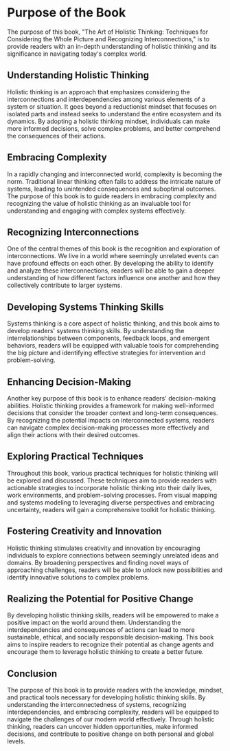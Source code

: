 Purpose of the Book
==============================

The purpose of this book, "The Art of Holistic Thinking: Techniques for Considering the Whole Picture and Recognizing Interconnections," is to provide readers with an in-depth understanding of holistic thinking and its significance in navigating today's complex world.

Understanding Holistic Thinking
-------------------------------

Holistic thinking is an approach that emphasizes considering the interconnections and interdependencies among various elements of a system or situation. It goes beyond a reductionist mindset that focuses on isolated parts and instead seeks to understand the entire ecosystem and its dynamics. By adopting a holistic thinking mindset, individuals can make more informed decisions, solve complex problems, and better comprehend the consequences of their actions.

Embracing Complexity
--------------------

In a rapidly changing and interconnected world, complexity is becoming the norm. Traditional linear thinking often fails to address the intricate nature of systems, leading to unintended consequences and suboptimal outcomes. The purpose of this book is to guide readers in embracing complexity and recognizing the value of holistic thinking as an invaluable tool for understanding and engaging with complex systems effectively.

Recognizing Interconnections
----------------------------

One of the central themes of this book is the recognition and exploration of interconnections. We live in a world where seemingly unrelated events can have profound effects on each other. By developing the ability to identify and analyze these interconnections, readers will be able to gain a deeper understanding of how different factors influence one another and how they collectively contribute to larger systems.

Developing Systems Thinking Skills
----------------------------------

Systems thinking is a core aspect of holistic thinking, and this book aims to develop readers' systems thinking skills. By understanding the interrelationships between components, feedback loops, and emergent behaviors, readers will be equipped with valuable tools for comprehending the big picture and identifying effective strategies for intervention and problem-solving.

Enhancing Decision-Making
-------------------------

Another key purpose of this book is to enhance readers' decision-making abilities. Holistic thinking provides a framework for making well-informed decisions that consider the broader context and long-term consequences. By recognizing the potential impacts on interconnected systems, readers can navigate complex decision-making processes more effectively and align their actions with their desired outcomes.

Exploring Practical Techniques
------------------------------

Throughout this book, various practical techniques for holistic thinking will be explored and discussed. These techniques aim to provide readers with actionable strategies to incorporate holistic thinking into their daily lives, work environments, and problem-solving processes. From visual mapping and systems modeling to leveraging diverse perspectives and embracing uncertainty, readers will gain a comprehensive toolkit for holistic thinking.

Fostering Creativity and Innovation
-----------------------------------

Holistic thinking stimulates creativity and innovation by encouraging individuals to explore connections between seemingly unrelated ideas and domains. By broadening perspectives and finding novel ways of approaching challenges, readers will be able to unlock new possibilities and identify innovative solutions to complex problems.

Realizing the Potential for Positive Change
-------------------------------------------

By developing holistic thinking skills, readers will be empowered to make a positive impact on the world around them. Understanding the interdependencies and consequences of actions can lead to more sustainable, ethical, and socially responsible decision-making. This book aims to inspire readers to recognize their potential as change agents and encourage them to leverage holistic thinking to create a better future.

Conclusion
----------

The purpose of this book is to provide readers with the knowledge, mindset, and practical tools necessary for developing holistic thinking skills. By understanding the interconnectedness of systems, recognizing interdependencies, and embracing complexity, readers will be equipped to navigate the challenges of our modern world effectively. Through holistic thinking, readers can uncover hidden opportunities, make informed decisions, and contribute to positive change on both personal and global levels.
